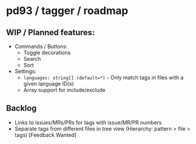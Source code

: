 # pd93 / tagger / roadmap

## WIP / Planned features:

- Commands / Buttons:
  - Toggle decorations
  - Search
  - Sort
- Settings:
  - `languages: string[] (default=*)` - Only match tags in files with a given language ID(s)
  - Array support for include/exclude

## Backlog

- Links to issues/MRs/PRs for tags with issue/MR/PR numbers
- Separate tags from different files in tree view (Hierarchy: pattern > file > tags) \[Feedback Wanted\]